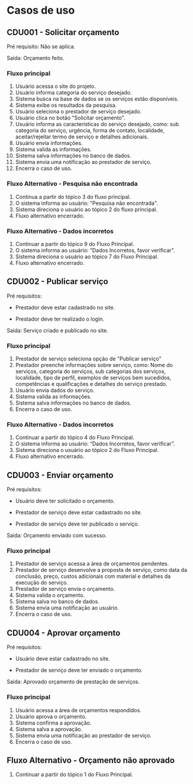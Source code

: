 # Casos de uso

## CDU001 - Solicitar orçamento
Pré requisito: Não se aplica. 

Saída: Orçamento feito.
### Fluxo principal
1. Usuário acessa o site do projeto.
2. Usuário informa categoria do serviço desejado.
3. Sistema busca na base de dados se os serviços estão disponíveis.
4. Sistema exibe os resultados da pesquisa.
5. Usuário seleciona o prestador de serviço desejado.
6. Usuário clica no botão "Solicitar orçamento".
7. Usuário informa as características do serviço desejado, como: sub categoria do serviço, urgência, forma de contato, localidade, aceitar/rejeitar termo de serviço e detalhes adicionais.
8. Usuário envia informações. 
9. Sistema valida as informações.
10. Sistema salva informações no banco de dados.
11. Sistema envia uma notificação ao prestador de serviço.
12. Encerra o caso de uso. 

### Fluxo Alternativo - Pesquisa não encontrada
1. Continua a partir do tópico 3 do fluxo principal.
2. O sistema informa ao usuário: "Pesquisa não encontrada".
3. Sistema direciona o usuário ao tópico 2 do fluxo principal.
4. Fluxo alternativo encerrado.

### Fluxo Alternativo - Dados incorretos
1.	Continuar a partir do tópico 9 do Fluxo Principal.
2.	O sistema informa ao usuário: “Dados Incorretos, favor verificar”.
3.	Sistema direciona o usuário ao tópico 7 do Fluxo Principal. 
4.	Fluxo alternativo encerrado.


## CDU002 - Publicar serviço
Pré requisitos:  

* Prestador deve estar cadastrado no site.

* Prestador deve ter realizado o login.
                
Saída: Serviço criado e publicado no site.
### Fluxo principal
1. Prestador de serviço seleciona opção de "Publicar serviço"
2. Prestador preenche informações sobre serviço, como: Nome do serviços, categoria do serviços, sub categorias dos serviços, localidade, tipo de perfil, exemplos de serviços bem sucedidos, competências e qualificações e detalhes do serviço prestado.
3. Usuário envia dados do serviço.
4. Sistema valida as informações.
5. Sistema salva informações no banco de dados.
6. Encerra o caso de uso.

### Fluxo Alternativo - Dados incorretos
1.	Continuar a partir do tópico 4 do Fluxo Principal.
2.	O sistema informa ao usuário: “Dados Incorretos, favor verificar”.
3.	Sistema direciona o usuário ao tópico 2 do Fluxo Principal. 
4.	Fluxo alternativo encerrado.


## CDU003 - Enviar orçamento
Pré requisitos: 
* Usuário deve ter solicitado o orçamento.

* Prestador de serviço deve estar cadastrado no site.

* Prestador de serviço deve ter publicado o serviço.

Saída: Orçamento enviado com sucesso.

### Fluxo principal
1. Prestador de serviço acessa a área de orçamentos pendentes.
2. Prestador de serviço desenvolve a proposta de serviço, como data da conclusão, preço, custos adicionais com material e detalhes da execução do serviço.
3. Prestador de serviço envia o orçamento. 
4. Sistema valida o orçamento.
5. Sistema salva no banco de dados. 
6. Sistema envia uma notificação ao usuário.
7. Encerra o caso de uso. 

## CDU004 - Aprovar orçamento
Pré requisitos: 
* Usuário deve estar cadastrado no site.

* Prestador de serviço deve ter enviado o orçamento.

Saída:
Aprovado orçamento de prestação de serviços.

### Fluxo principal
1. Usuário acessa a área de orçamentos respondidos.
2. Usuário aprova o orçamento.
3. Sistema confirma a aprovação. 
4. Sistema salva a aprovação. 
5. Sistema envia uma notificação ao prestador de serviço.
6. Encerra o caso de uso.

## Fluxo Alternativo - Orçamento não aprovado
1.	Continuar a partir do tópico 1 do Fluxo Principal.
